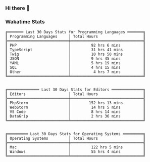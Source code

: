 ### Hi there 👋

<!--
**claserre9/claserre9** is a ✨ _special_ ✨ repository because its `README.md` (this file) appears on your GitHub profile.

Here are some ideas to get you started:

- 🔭 I’m currently working on ...
- 🌱 I’m currently learning ...
- 👯 I’m looking to collaborate on ...
- 🤔 I’m looking for help with ...
- 💬 Ask me about ...
- 📫 How to reach me: ...
- 😄 Pronouns: ...
- ⚡ Fun fact: ...
-->

[//]: # (wakatime-stats)


### Wakatime Stats
```
╔═══════ Last 30 Days Stats for Programming Languages ═══════╗
║ Programming Languages     │ Total Hours                    ║
╠═══════════════════════════╪════════════════════════════════╣
║ PHP                       │         92 hrs 6 mins          ║
║ TypeScript                │         31 hrs 41 mins         ║
║ Twig                      │         10 hrs 50 mins         ║
║ JSON                      │         9 hrs 45 mins          ║
║ YAML                      │         5 hrs 19 mins          ║
║ SQL                       │         4 hrs 15 mins          ║
║ Other                     │          4 hrs 7 mins          ║
╚═══════════════════════════╧════════════════════════════════╝


╔══════════════ Last 30 Days Stats for Editors ══════════════╗
║ Editors                   │ Total Hours                    ║
╠═══════════════════════════╪════════════════════════════════╣
║ PhpStorm                  │        152 hrs 13 mins         ║
║ WebStorm                  │         14 hrs 5 mins          ║
║ VS Code                   │         8 hrs 14 mins          ║
║ DataGrip                  │         2 hrs 36 mins          ║
╚═══════════════════════════╧════════════════════════════════╝


╔═════════ Last 30 Days Stats for Operating Systems ═════════╗
║ Operating Systems         │ Total Hours                    ║
╠═══════════════════════════╪════════════════════════════════╣
║ Mac                       │         122 hrs 5 mins         ║
║ Windows                   │         55 hrs 4 mins          ║
╚═══════════════════════════╧════════════════════════════════╝
```

[//]: # (end-wakatime-stats)


























































































